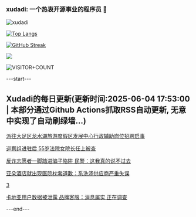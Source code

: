 ### xudadi: 一个热衷开源事业的程序员 👋

![xudadi](https://github-readme-stats-git-masterorgs-github-readme-stats-team.vercel.app/api?username=xudadi)

[![Top Langs](https://github-readme-stats.vercel.app/api/top-langs/?username=xudadi)](https://github.com/anuraghazra/github-readme-stats)

[![GitHub Streak](https://streak-stats.demolab.com?user=xudadi&locale=zh_Hans)](https://git.io/streak-stats)

![](https://raw.githubusercontent.com/xudadi/xudadi/main/assets/github-contribution-grid-snake.svg)

![VISITOR+COUNT](https://komarev.com/ghpvc/?username=xudadi&label=VISITOR+COUNT)


---start---

## Xudadi的每日更新(更新时间:2025-06-04 17:53:00 | 本部分通过Github Actions抓取RSS自动更新, 无意中实现了自动刷绿墙...)

[派往大足区龙水湖旅游度假区发展中心行政辅助岗位招聘启事](https://www.gongkaoleida.com/article/2431621)

[巡察组进驻后 55岁法院女院长任上被查](https://m.163.com/news/article/K176I4LL055040N3.html)

[反诈志愿者一脚踏进骗子陷阱 民警：这我真的说不过去](https://m.163.com/news/article/K12IH36N0514EGPO.html)

[亚朵酒店就出现医院枕套道歉：系洗涤供应商严重失误](https://m.163.com/news/article/K174VO0D0534A4SC.html)

[3](https://m.163.com/touch/news/sub/domestic)

[卡地亚用户数据被泄露 品牌客服：消息属实 正在调查](https://m.163.com/news/article/K1745HF80512B07B.html)

---end---
